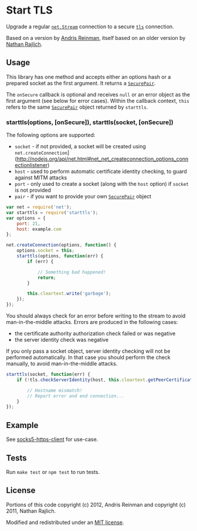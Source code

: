 # Start TLS #

Upgrade a regular [`net.Stream`](http://nodejs.org/api/net.html#net_class_net_socket) connection to a secure [`tls`](http://nodejs.org/api/tls.html) connection.

Based on a version by [Andris Reinman](https://github.com/andris9/rai/blob/master/lib/starttls.js), itself based on an older version by [Nathan Rajlich](https://gist.github.com/TooTallNate/848444).

## Usage ##

This library has one method and accepts either an options hash or a prepared socket as the first argument. It returns a [`SecurePair`](http://nodejs.org/api/tls.html#tls_class_securepair).

The `onSecure` callback is  optional and receives `null` or an error object as the first argument (see below for error cases). Within the callback context, `this` refers to the same [`SecurePair`](http://nodejs.org/api/tls.html#tls_class_securepair) object returned by `starttls`.


### starttls(options, [onSecure]), starttls(socket, [onSecure]) ###

The following options are supported:

- `socket` - if not provided, a socket will be created using `net.createConnection`](http://nodejs.org/api/net.html#net_net_createconnection_options_connectionlistener)
- `host` - used to perform automatic certificate identity checking, to guard against MITM attacks
- `port` - only used to create a socket (along with the `host` option) if `socket` is not provided
- `pair` - if you want to provide your own [`SecurePair`](http://nodejs.org/api/tls.html#tls_class_securepair) object

```javascript
var net = require('net');
var starttls = require('starttls');
var options = {
	port: 21,
	host: example.com
};

net.createConnection(options, function() {
	options.socket = this;
	starttls(options, function(err) {
		if (err) {

			// Something bad happened!
			return;
		}

		this.cleartext.write('garbage');
	});
});
```

You should always check for an error before writing to the stream to avoid man-in-the-middle attacks. Errors are produced in the following cases:

- the certificate authority authorization check failed or was negative
- the server identity check was negative

If you only pass a socket object, server identity checking will not be performed automatically. In that case you should perform the check manually, to avoid man-in-the-middle attacks.

```javascript
starttls(socket, function(err) {
	if (!tls.checkServerIdentity(host, this.cleartext.getPeerCertificate())) {

		// Hostname mismatch!
		// Report error and end connection...
	}
});
```

## Example ##

See [socks5-https-client](https://github.com/mattcg/socks5-https-client) for use-case.

## Tests ##

Run `make test` or `npm test` to run tests.

## License ##

Portions of this code copyright (c) 2012, Andris Reinman and copyright (c) 2011, Nathan Rajlich.

Modified and redistributed under an [MIT license](http://mattcg.mit-license.org/).
